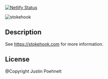 [![Netlify Status](https://api.netlify.com/api/v1/badges/e655e09f-7f32-49de-97f2-9d302cb63178/deploy-status)](https://app.netlify.com/sites/stokehook/deploys)


![stokehook](https://stokehook.com/social.jpg)

## Description

See https://stokehook.com for more information.

## License

@Copyright Justin Poehnelt
